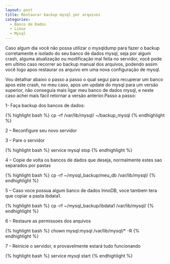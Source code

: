 ```yaml
---
layout: post
title: Restaurar backup mysql por arquivos
categories:
  - Banco de Dados
  - Linux
  - Mysql
---
```

Caso algum dia você não possa utilizar o mysqldump para fazer o backup corretamente e isolado do seu banco de dados mysql, seja por algum crash, alguma atualização ou modificação mal feita no servidor, você pode em ultimo caso recorrer ao backup manual dos arquivos, podendo assim você logo apos restaurar os arquivo em uma nova configuração de mysql.

Vou detalhar abaixo o passo a passo o qual segui para recuperar um banco apos este crash, no meu caso, apos um update do mysql para um versão superior, não conseguia mais ligar meu banco de dados mysql, e neste caso achei mais fácil retornar a versão anterior.<!--more-->Passo a passo:

1- Faça backup dos bancos de dados:

{% highlight bash %}
cp -rf /var/lib/mysql/ ~/backup_mysql
{% endhighlight %}

2 &#8211; Reconfigure seu novo servidor

3 &#8211; Pare o servidor

{% highlight bash %}
service mysql stop
{% endhighlight %}

4 &#8211; Copie de volta os bancos de dados que deseja, normalmente estes sao separados por pastas

{% highlight bash %}
cp -rf ~/mysql_backup/meu_db /var/lib/mysql/
{% endhighlight %}

5 &#8211; Caso voce possua algum banco de dados InnoDB, voce tambem tera que copiar a pasta ibdata1.

{% highlight bash %}
cp -rf ~/mysql_backup/ibdata1 /var/lib/mysql/
{% endhighlight %}

6 &#8211; Restaure as permissoes dos arquivos

{% highlight bash %}
chown mysql:mysql /var/lib/mysql/* -R
{% endhighlight %}

7 &#8211; Reinicie o servidor, e provavelmente estará tudo funcionando

{% highlight bash %}
service mysql start
{% endhighlight %}
